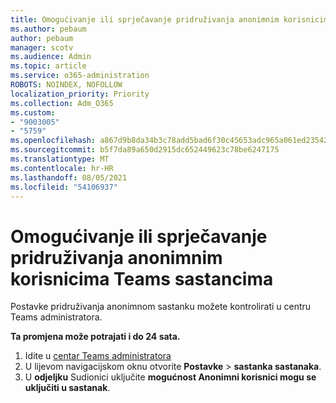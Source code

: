 ```yaml
---
title: Omogućivanje ili sprječavanje pridruživanja anonimnim korisnicima Teams sastancima
ms.author: pebaum
author: pebaum
manager: scotv
ms.audience: Admin
ms.topic: article
ms.service: o365-administration
ROBOTS: NOINDEX, NOFOLLOW
localization_priority: Priority
ms.collection: Adm_O365
ms.custom:
- "9003005"
- "5759"
ms.openlocfilehash: a867d9b8da34b3c78add5bad6f30c45653adc965a061ed235429a7d7447cffd6
ms.sourcegitcommit: b5f7da89a650d2915dc652449623c78be6247175
ms.translationtype: MT
ms.contentlocale: hr-HR
ms.lasthandoff: 08/05/2021
ms.locfileid: "54106937"
---
```

# <a name="allow-or-prevent-anonymous-users-from-joining-teams-meetings"></a>Omogućivanje ili sprječavanje pridruživanja anonimnim korisnicima Teams sastancima

Postavke pridruživanja anonimnom sastanku možete kontrolirati u centru Teams administratora.

**Ta promjena može potrajati i do 24 sata.**

1.  Idite u [centar Teams administratora](https://admin.teams.microsoft.com)
2.  U lijevom navigacijskom oknu otvorite **Postavke**   >   **sastanka sastanaka**.
3.  U  **odjeljku** Sudionici uključite  **mogućnost Anonimni korisnici mogu se uključiti u sastanak**.